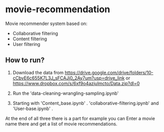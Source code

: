 # movie-recommendation

Movie recommender system based on:
- Collaborative filtering
- Content filtering
- User filtering

## How to run?

1. Download the data from https://drive.google.com/drive/folders/10-cCbvE6c655K7L3J_sFCAJj0_2Ay7um?usp=drive_link or
 https://www.dropbox.com/s/6xf9o4azjulmcto/Data.zip?dl=0

2. Run the 'data-cleaning-wrangling-sampling.ipynb'
3. Starting with 'Content_base.ipynb' .
'collaborative-filtering.ipynb' and 'User-base.ipynb' .

At the end of all three there is a part for example you can Enter a movie name there and get a list of movie recommendations.
